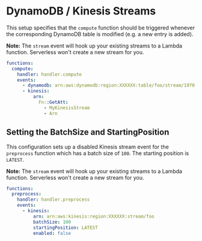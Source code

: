 <!--
title: DynamoDB / Kinesis Streams configuration docs
menuText: DynamoDB / Kinesis Streams config
layout: Doc
-->

# DynamoDB / Kinesis Streams

This setup specifies that the `compute` function should be triggered whenever the corresponding DynamoDB table is modified (e.g. a new entry is added).

**Note:** The `stream` event will hook up your existing streams to a Lambda function. Serverless won't create a new stream for you.

```yml
functions:
  compute:
    handler: handler.compute
    events:
      - dynamodb: arn:aws:dynamodb:region:XXXXXX:table/foo/stream/1970-01-01T00:00:00.000
      - kinesis:
          arn:
            Fn::GetAtt:
              - MyKinesisStream
              - Arn
```

## Setting the BatchSize and StartingPosition

This configuration sets up a disabled Kinesis stream event for the `preprocess` function which has a batch size of `100`. The starting position is
`LATEST`.

**Note:** The `stream` event will hook up your existing streams to a Lambda function. Serverless won't create a new stream for you.

```yml
functions:
  preprocess:
    handler: handler.preprocess
    events:
      - kinesis:
          arn: arn:aws:kinesis:region:XXXXXX:stream/foo
          batchSize: 100
          startingPosition: LATEST
          enabled: false
```
